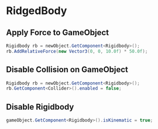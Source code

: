 # RidgedBody

## Apply Force to GameObject

```csharp
Rigidbody rb = newObject.GetComponent<Rigidbody>();
rb.AddRelativeForce(new Vector3(0, 0, 10.0f) * 50.0f);
```

## Disable Collision on GameObject

```csharp
Rigidbody rb = newObject.GetComponent<Rigidbody>();
rb.GetComponent<Collider>().enabled = false;
```

## Disable Rigidbody

```csharp
gameObject.GetComponent<Rigidbody>().isKinematic = true;
```

